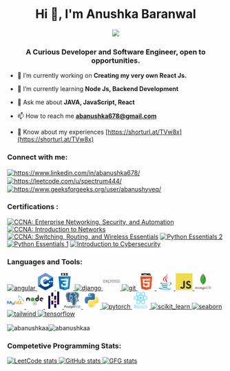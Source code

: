 <h1 align="center">Hi 👋, I'm Anushka Baranwal</h1>
<p align="center">
  <img width="800em" src="https://readme-typing-svg.herokuapp.com?color=E22FE4&width=380&height=28&lines=Emerging+Software+Engineer...;Frontend+Development+Enthusiast...;AI+Innovator...;Data+Science+Enthusiast...;Problem+Solver...;Nice+To+Meet+You+....&center=true" />
</p>

<h3 align="center">A Curious Developer and Software Engineer, open to opportunities.</h3>

- 🔭 I’m currently working on **Creating my very own React Js.**

- 🌱 I’m currently learning **Node Js, Backend Development**

- 💬 Ask me about **JAVA, JavaScript, React**

- 📫 How to reach me **abanushka678@gmail.com**

- 📄 Know about my experiences [https://shorturl.at/TVw8x](https://shorturl.at/TVw8x)

<h3 align="left">Connect with me:</h3>
<p align="left">
<a href="https://www.linkedin.com/in/abanushka678/" target="blank"><img align="center" src="https://raw.githubusercontent.com/rahuldkjain/github-profile-readme-generator/master/src/images/icons/Social/linked-in-alt.svg" alt="https://www.linkedin.com/in/abanushka678/" height="30" width="40" /></a>
<a href="https://leetcode.com/u/AnushkaaB/" target="blank"><img align="center" src="https://raw.githubusercontent.com/rahuldkjain/github-profile-readme-generator/master/src/images/icons/Social/leet-code.svg" alt="https://leetcode.com/u/spectrum444/" height="30" width="40" /></a>
<a href="https://www.geeksforgeeks.org/user/abanushyveq/" target="blank"><img align="center" src="https://raw.githubusercontent.com/rahuldkjain/github-profile-readme-generator/master/src/images/icons/Social/geeks-for-geeks.svg" alt="https://www.geeksforgeeks.org/user/abanushyveq/" height="30" width="40" /></a>
</p>

<h3 align="left">Certifications :</h3>
<a href="https://www.credly.com/badges/01e8412c-d8d0-4ec5-ab91-f8070a6571ae/public_url" title="CCNA: Enterprise Networking, Security, and Automation"><img src="https://images.credly.com/size/80x80/images/0a6d331e-8abf-4272-a949-33f754569a76/CCNAENSA__1_.png" alt="CCNA: Enterprise Networking, Security, and Automation" width="80" height="80"></a>
<a href="https://www.credly.com/badges/d90bf55d-af03-454b-9435-89c6bec888d5/public_url" title="CCNA: Introduction to Networks"><img src="https://images.credly.com/size/80x80/images/70d71df5-f3dc-4380-9b9d-f22513a70417/CCNAITN__1_.png" alt="CCNA: Introduction to Networks" width="80" height="80"></a>
<a href="https://www.credly.com/badges/5f4fc602-2f62-4853-829f-8ec625b5dbdb/public_url" title="CCNA: Switching, Routing, and Wireless Essentials"><img src="https://images.credly.com/size/80x80/images/f4ccdba9-dd65-4349-baad-8f05df116443/CCNASRWE__1_.png" alt="CCNA: Switching, Routing, and Wireless Essentials" width="80" height="80"></a>
<a href="https://www.credly.com/badges/6dc6a3ad-3a92-4a35-b0b3-a0ee3d9fd28a/public_url" title="Python Essentials 2"><img src="https://images.credly.com/size/80x80/images/3f802526-7274-4230-91ab-f6d1a35340e6/image.png" alt="Python Essentials 2" width="80" height="80"></a>
<a href="https://www.credly.com/badges/17fc0ed7-9575-4851-8339-a495186e9263/public_url" title="Python Essentials 1"><img src="https://images.credly.com/size/80x80/images/68c0b94d-f6ac-40b1-a0e0-921439eb092e/image.png" alt="Python Essentials 1" width="80" height="80"></a>
<a href="https://www.credly.com/badges/c29a741a-9fde-4de7-9cd6-a872a78e30db/public_url" title="Introduction to Cybersecurity"><img src="https://images.credly.com/size/80x80/images/af8c6b4e-fc31-47c4-8dcb-eb7a2065dc5b/I2CS__1_.png" alt="Introduction to Cybersecurity" width="80" height="80"></a>



<h3 align="left">Languages and Tools:</h3>
<p align="left"> <a href="https://angular.io" target="_blank" rel="noreferrer"> <img src="https://angular.io/assets/images/logos/angular/angular.svg" alt="angular" width="40" height="40"/> </a> <a href="https://www.w3schools.com/cpp/" target="_blank" rel="noreferrer"> <img src="https://raw.githubusercontent.com/devicons/devicon/master/icons/cplusplus/cplusplus-original.svg" alt="cplusplus" width="40" height="40"/> </a> <a href="https://www.w3schools.com/css/" target="_blank" rel="noreferrer"> <img src="https://raw.githubusercontent.com/devicons/devicon/master/icons/css3/css3-original-wordmark.svg" alt="css3" width="40" height="40"/> </a> <a href="https://www.djangoproject.com/" target="_blank" rel="noreferrer"> <img src="https://cdn.worldvectorlogo.com/logos/django.svg" alt="django" width="40" height="40"/> </a> <a href="https://expressjs.com" target="_blank" rel="noreferrer"> <img src="https://raw.githubusercontent.com/devicons/devicon/master/icons/express/express-original-wordmark.svg" alt="express" width="40" height="40"/> </a> <a href="https://git-scm.com/" target="_blank" rel="noreferrer"> <img src="https://www.vectorlogo.zone/logos/git-scm/git-scm-icon.svg" alt="git" width="40" height="40"/> </a> <a href="https://www.w3.org/html/" target="_blank" rel="noreferrer"> <img src="https://raw.githubusercontent.com/devicons/devicon/master/icons/html5/html5-original-wordmark.svg" alt="html5" width="40" height="40"/> </a> <a href="https://www.java.com" target="_blank" rel="noreferrer"> <img src="https://raw.githubusercontent.com/devicons/devicon/master/icons/java/java-original.svg" alt="java" width="40" height="40"/> </a> <a href="https://developer.mozilla.org/en-US/docs/Web/JavaScript" target="_blank" rel="noreferrer"> <img src="https://raw.githubusercontent.com/devicons/devicon/master/icons/javascript/javascript-original.svg" alt="javascript" width="40" height="40"/> </a> <a href="https://www.mongodb.com/" target="_blank" rel="noreferrer"> <img src="https://raw.githubusercontent.com/devicons/devicon/master/icons/mongodb/mongodb-original-wordmark.svg" alt="mongodb" width="40" height="40"/> </a> <a href="https://www.mysql.com/" target="_blank" rel="noreferrer"> <img src="https://raw.githubusercontent.com/devicons/devicon/master/icons/mysql/mysql-original-wordmark.svg" alt="mysql" width="40" height="40"/> </a> <a href="https://nodejs.org" target="_blank" rel="noreferrer"> <img src="https://raw.githubusercontent.com/devicons/devicon/master/icons/nodejs/nodejs-original-wordmark.svg" alt="nodejs" width="40" height="40"/> </a> <a href="https://pandas.pydata.org/" target="_blank" rel="noreferrer"> <img src="https://raw.githubusercontent.com/devicons/devicon/2ae2a900d2f041da66e950e4d48052658d850630/icons/pandas/pandas-original.svg" alt="pandas" width="40" height="40"/> </a> <a href="https://www.postgresql.org" target="_blank" rel="noreferrer"> <img src="https://raw.githubusercontent.com/devicons/devicon/master/icons/postgresql/postgresql-original-wordmark.svg" alt="postgresql" width="40" height="40"/> </a> <a href="https://www.python.org" target="_blank" rel="noreferrer"> <img src="https://raw.githubusercontent.com/devicons/devicon/master/icons/python/python-original.svg" alt="python" width="40" height="40"/> </a> <a href="https://pytorch.org/" target="_blank" rel="noreferrer"> <img src="https://www.vectorlogo.zone/logos/pytorch/pytorch-icon.svg" alt="pytorch" width="40" height="40"/> </a> <a href="https://reactjs.org/" target="_blank" rel="noreferrer"> <img src="https://raw.githubusercontent.com/devicons/devicon/master/icons/react/react-original-wordmark.svg" alt="react" width="40" height="40"/> </a> <a href="https://scikit-learn.org/" target="_blank" rel="noreferrer"> <img src="https://upload.wikimedia.org/wikipedia/commons/0/05/Scikit_learn_logo_small.svg" alt="scikit_learn" width="40" height="40"/> </a> <a href="https://seaborn.pydata.org/" target="_blank" rel="noreferrer"> <img src="https://seaborn.pydata.org/_images/logo-mark-lightbg.svg" alt="seaborn" width="40" height="40"/> </a> <a href="https://tailwindcss.com/" target="_blank" rel="noreferrer"> <img src="https://www.vectorlogo.zone/logos/tailwindcss/tailwindcss-icon.svg" alt="tailwind" width="40" height="40"/> </a> <a href="https://www.tensorflow.org" target="_blank" rel="noreferrer"> <img src="https://www.vectorlogo.zone/logos/tensorflow/tensorflow-icon.svg" alt="tensorflow" width="40" height="40"/> </a> </p>

<p><img  height="150em" align="center" src="https://github-readme-stats.vercel.app/api/top-langs?username=abanushkaa&show_icons=true&locale=en&layout=compact" alt="abanushkaa" /><img  height="150em" align="center" src="https://github-readme-streak-stats.herokuapp.com/?user=abanushkaa&" alt="abanushkaa" /></p>

<h3 align="left">Competetive Programming Stats:</h3>


<p>
  <!-- LeetCode Profile Card -->
  <a href="https://leetcode.com/u/AnushkaaB/">
    <img height="150em" src="https://leetcard.jacoblin.cool/AnushkaaB?theme=dark&font=PT%20Serif&ext=contest" alt="LeetCode stats" />
  </a>
   <!-- GitHub Profile Card -->
  <a href="https://github.com/abanushkaa">
    <img height="150em" src="https://github-readme-stats.vercel.app/api?username=abanushkaa&show_icons=true&theme=dark" alt="GitHub stats" />
  </a>
  <!-- GeeksforGeeks Profile Card -->
  <a href="https://www.geeksforgeeks.org/user/abanushyveq/">
    <img height="250em" width ="800em" src="https://gfgstatscard.vercel.app/abanushyveq" alt="GFG stats" />
  </a>
</p>
